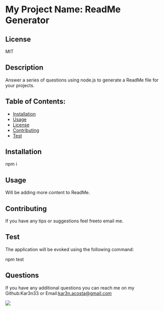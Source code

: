 # My Project Name: ReadMe Generator
## License
  MIT

## Description 
  Answer a series of questions using node.js to generate a ReadMe file for your projects.

## Table of Contents:
      
  * [Installation](#installation)
  * [Usage](#usage)
  * [License](#license)
  * [Contributing](#contributing)
  * [Test](#test)
    
## Installation
  npm i

## Usage 
  Will be adding more content to ReadMe.

## Contributing 
  If you have any tips or suggestions feel freeto email me.

## Test 
The application will be evoked using the following command:

  npm test

    
## Questions
If you have any additional questions you can reach me on my Github:Kar3n33 or Email:kar3n.acosta@gmail.com

![](Assets\readme.gif.gif)
